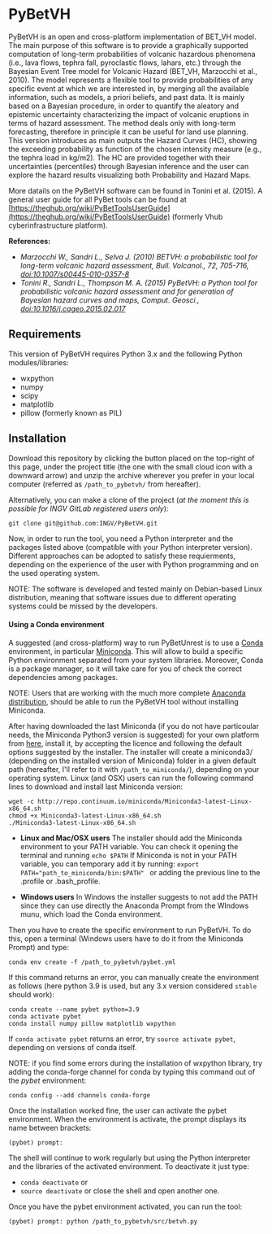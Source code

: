 # PyBetVH

PyBetVH is an open and cross-platform implementation of BET_VH model. The main purpose of this software is to provide a graphically supported computation of long-term probabilities of volcanic hazardous phenomena (i.e., lava flows, tephra fall, pyroclastic flows, lahars, etc.) through the Bayesian Event Tree model for Volcanic Hazard (BET_VH, Marzocchi et al., 2010). The model represents a flexible tool to provide probabilities of any specific event at which we are interested in, by merging all the available information, such as models, a priori beliefs, and past data. It is mainly based on a Bayesian procedure, in order to quantify the aleatory and epistemic uncertainty characterizing the impact of volcanic eruptions in terms of hazard assessment. The method deals only with long-term forecasting, therefore in principle it can be useful for land use planning. This version introduces as main outputs the Hazard Curves (HC), showing the exceeding probability as function of the chosen intensity measure (e.g., the tephra load in kg/m2). The HC are provided together with their uncertainties (percentiles) through Bayesian inference and the user can explore the hazard results visualizing both Probability and Hazard Maps. 

More datails on the PyBetVH software can be found in Tonini et al. (2015). A general user guide for all PyBet tools can be found at [https://theghub.org/wiki/PyBetToolsUserGuide](https://theghub.org/wiki/PyBetToolsUserGuide) (formerly Vhub cyberinfrastructure platform).

**References:** 
 - *Marzocchi W., Sandri L., Selva J. (2010) BETVH: a probabilistic tool for long-term volcanic hazard assessment, Bull. Volcanol., 72, 705-716, [doi:10.1007/s00445-010-0357-8](https://link.springer.com/article/10.1007%2Fs00445-010-0357-8)* 
 - *Tonini R., Sandri L., Thompson M. A. (2015) PyBetVH: a Python tool for probabilistic volcanic hazard assessment and for generation of Bayesian hazard curves and maps, Comput. Geosci., [doi:10.1016/j.cageo.2015.02.017](https://www.sciencedirect.com/science/article/pii/S0098300415000515)*


## Requirements
This version of PyBetVH requires Python 3.x and the following Python modules/libraries:
 - wxpython
 - numpy
 - scipy
 - matplotlib
 - pillow (formerly known as PIL)


## Installation
Download this repository by clicking the button placed on the top-right of this page, under the project title (the one with the small cloud icon with a downward arrow) and unzip the archive wherever you prefer in your local computer (referred as `/path_to_pybetvh/` from hereafter).

Alternatively, you can make a clone of the project (_at the moment this is possible for INGV GitLab registered users only_):
```
git clone git@github.com:INGV/PyBetVH.git
```

Now, in order to run the tool, you need a Python interpreter and the packages listed above (compatible with your Python interpreter version).
Different approaches can be adopted to satisfy these requierments, depending on the experience of the user with Python programming and on the used operating system.

NOTE: The software is developed and tested mainly on Debian-based Linux distribution, meaning that software issues due to different operating systems could be missed by the developers.


#### Using a Conda environment
A suggested (and cross-platform) way to run PyBetUnrest is to use a [Conda](https://conda.io/en/latest/) environment, in particular [Miniconda](https://conda.io/en/latest/miniconda.html). This will allow to build a specific Python environment separated from your system libraries.
Moreover, Conda is a package manager, so it will take care for you of check the correct dependencies among packages.

NOTE: Users that are working with the much more complete [Anaconda distribution](https://www.anaconda.com/), should be able to run the PyBetVH tool without installing Miniconda. 

After having downloaded the last Miniconda (if you do not have particoular needs, the Miniconda Python3 version is suggested) for your own platform from [here](https://conda.io/en/latest/miniconda.html), install it, by accepting the licence and following the default options suggested by the installer. The installer will create a miniconda3/ (depending on the installed version of Miniconda) folder in a given default path (hereafter, I'll refer to it with `/path_to_miniconda/`), depending on your operating system.
Linux (and OSX) users can run the following command lines to download and install last Miniconda version: 

```
wget -c http://repo.continuum.io/miniconda/Miniconda3-latest-Linux-x86_64.sh
chmod +x Miniconda3-latest-Linux-x86_64.sh
./Miniconda3-latest-Linux-x86_64.sh
```

 - **Linux and Mac/OSX users**
The installer should add the Miniconda environment to your PATH variable. 
You can check it opening the terminal and running `echo $PATH`
If Miniconda is not in your PATH variable, you can temporary add it by running:
`export PATH="path_to_miniconda/bin:$PATH" `
or adding the previous line to the .profile or .bash_profile.

 - **Windows users**
In Windows the installer suggests to not add the PATH since they can use directly the Anaconda Prompt from the WIndows munu, which load the Conda environment. 


Then you have to create the specific environment to run PyBetVH. To do this, open a terminal (Windows users have to do it from the Miniconda Prompt) and type:
```
conda env create -f /path_to_pybetvh/pybet.yml
```

If this command returns an error, you can manually create the environment as follows (here python 3.9 is used, but any 3.x version considered `stable` should work):
```
conda create --name pybet python=3.9
conda activate pybet
conda install numpy pillow matplotlib wxpython
```

If `conda activate pybet` returns an error, try `source activate pybet`, depending on versions of conda itself.

NOTE: if you find some errors during the installation of wxpython library, try adding the conda-forge channel for conda by typing this command out of the _pybet_ environment:

```
conda config --add channels conda-forge
```


Once the installation worked fine, the user can activate the pybet environment. 
When the environment is activate, the prompt displays its name between brackets:
```
(pybet) prompt: 
```

The shell will continue to work regularly but using the Python interpreter and the libraries of the activated environment. 
To deactivate it just type:
 - `conda deactivate`
or
 - `source deactivate`
or close the shell and open another one.
  
Once you have the pybet environment activated, you can run the tool:
```
(pybet) prompt: python /path_to_pybetvh/src/betvh.py
```
